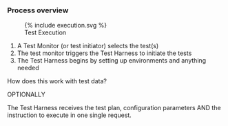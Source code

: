 
### Process overview

<figure>
  {% include execution.svg %}
  <figcaption>Test Execution</figcaption>
</figure>

1. A Test Monitor (or test initiator) selects the test(s)
2. The test monitor triggers the Test Harness to initiate the tests
3. The Test Harness begins by setting up environments and anything needed 


How does this work with test data?

OPTIONALLY

The Test Harness receives the test plan, configuration parameters AND the instruction to execute in one single request.